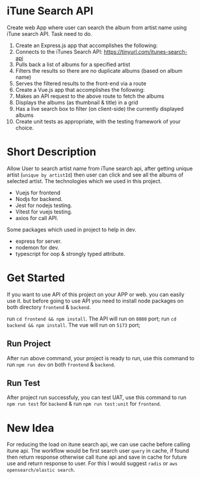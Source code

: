 # iTune Search API

Create web App where user can search the album from artist name using iTune search API.
Task need to do.
1.	Create an Express.js app that accomplishes the following:
2.	Connects to the iTunes Search API: https://tinyurl.com/itunes-search-api 
3.	Pulls back a list of albums for a specified artist
4.	Filters the results so there are no duplicate albums (based on album name)
5.	Serves the filtered results to the front-end via a route
6.	Create a Vue.js app that accomplishes the following:
7.	Makes an API request to the above route to fetch the albums 
8.	Displays the albums (as thumbnail & title) in a grid
9.	Has a live search box to filter (on client-side) the currently displayed albums
10.	Create unit tests as appropriate, with the testing framework of your choice.


# Short Description
Allow User to search artist name from iTune search api, after getting unique artist (`unique by artistId`) then user can click and see all the albums of selected artist.
The technologies which we used in this project.
 * Vuejs for frontend
 * Nodjs for backend.
 * Jest for nodejs testing.
 * Vitest for vuejs testing.
 * axios for call API.

Some packages which used in project to help in dev.
 * express for server.
 * nodemon for dev.
 * typescript for oop & strongly typed attribute.

# Get Started
If you want to use API of this project on your APP or web. you can easily use it.
but before going to use API you need to install node packages on both directory `frontend` & `backend`.

run `cd frontend && npm install`. The API will run on `8080` port;
run `cd backend && npm install`. The vue will run on `5173` port;

 ## Run Project
After run above command, your project is ready to run, use this command to run `npm run dev` on both `frontend` & `backend`.

## Run Test
After project run successfuly, you can test UAT, use this command to run `npm run test` for `backend` & run `npm run test:unit` for `frontend`.

# New Idea
For reducing the load on itune search api, we can use cache before calling itune api. The workflow would be first search user `query` in cache, if found then return response otherwise call itune api and save in cache for future use and return response to user.
For this I would suggest `radis` or `aws opensearch/elastic search`.
